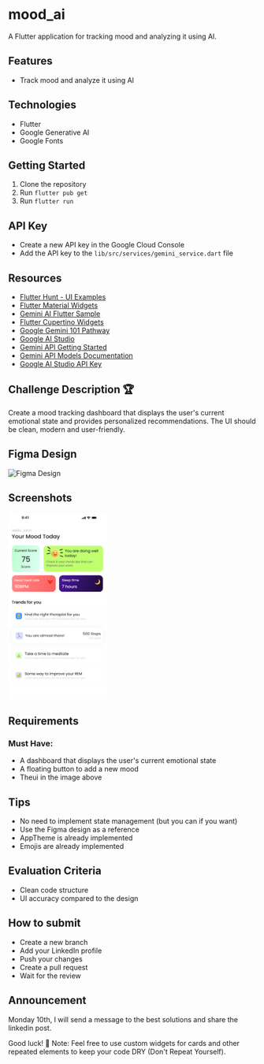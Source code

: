 # mood_ai

A Flutter application for tracking mood and analyzing it using AI.

## Features

- Track mood and analyze it using AI

## Technologies

- Flutter
- Google Generative AI
- Google Fonts

## Getting Started

1. Clone the repository
2. Run `flutter pub get`
3. Run `flutter run`

## API Key

- Create a new API key in the Google Cloud Console
- Add the API key to the `lib/src/services/gemini_service.dart` file

## Resources

- [Flutter Hunt - UI Examples](https://flutterhunt.com/)
- [Flutter Material Widgets](https://docs.flutter.dev/ui/widgets/material)
- [Gemini AI Flutter Sample](https://github.com/google-gemini/generative-ai-dart/blob/main/samples/flutter_app/lib/main.dart)
- [Flutter Cupertino Widgets](https://docs.flutter.dev/ui/widgets/cupertino)
- [Google Gemini 101 Pathway](https://developers.google.com/learn/pathways/solution-ai-gemini-101)
- [Google AI Studio](https://aistudio.google.com/app/prompts/new_chat)
- [Gemini API Getting Started](https://ai.google.dev/gemini-api/docs/get-started/tutorial?lang=dart&hl=pt-br#set-up-project)
- [Gemini API Models Documentation](https://ai.google.dev/gemini-api/docs/models/gemini)
- [Google AI Studio API Key](https://aistudio.google.com/app/apikey)

## Challenge Description 🏆

Create a mood tracking dashboard that displays the user's current emotional state and provides personalized recommendations. The UI should be clean, modern and user-friendly.

## Figma Design

![Figma Design](https://www.figma.com/design/ouOKxazqnljO7leTqQN3Im/Mood-APP-Workshop?node-id=105-241&t=SvrZCPcmlFkTdbCX-1)

## Screenshots

<img src="challenge.png" alt="Screenshot 1" width="200">

## Requirements

### Must Have:

- A dashboard that displays the user's current emotional state
- A floating button to add a new mood
- Theui in the image above

## Tips

- No need to implement state management (but you can if you want)
- Use the Figma design as a reference
- AppTheme is already implemented
- Emojis are already implemented

## Evaluation Criteria

- Clean code structure
- UI accuracy compared to the design

## How to submit

- Create a new branch
- Add your LinkedIn profile
- Push your changes
- Create a pull request
- Wait for the review

## Announcement

Monday 10th, I will send a message to the best solutions and share the linkedin post.

Good luck! 🚀
Note: Feel free to use custom widgets for cards and other repeated elements to keep your code DRY (Don't Repeat Yourself).
